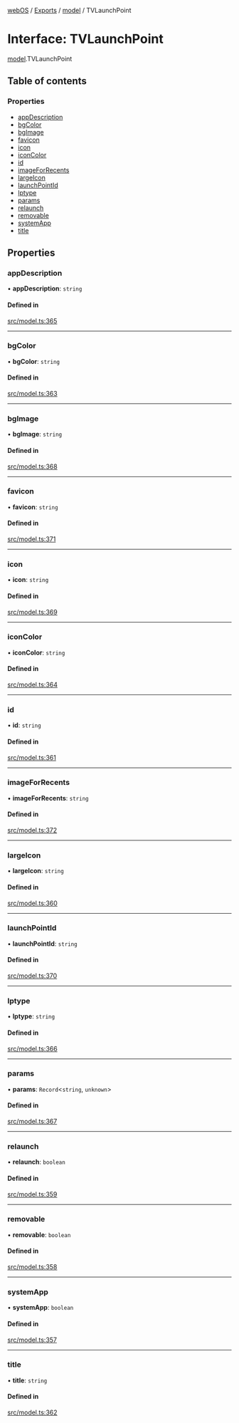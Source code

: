 [webOS](../README.md) / [Exports](../modules.md) / [model](../modules/model.md) / TVLaunchPoint

# Interface: TVLaunchPoint

[model](../modules/model.md).TVLaunchPoint

## Table of contents

### Properties

- [appDescription](model.TVLaunchPoint.md#appdescription)
- [bgColor](model.TVLaunchPoint.md#bgcolor)
- [bgImage](model.TVLaunchPoint.md#bgimage)
- [favicon](model.TVLaunchPoint.md#favicon)
- [icon](model.TVLaunchPoint.md#icon)
- [iconColor](model.TVLaunchPoint.md#iconcolor)
- [id](model.TVLaunchPoint.md#id)
- [imageForRecents](model.TVLaunchPoint.md#imageforrecents)
- [largeIcon](model.TVLaunchPoint.md#largeicon)
- [launchPointId](model.TVLaunchPoint.md#launchpointid)
- [lptype](model.TVLaunchPoint.md#lptype)
- [params](model.TVLaunchPoint.md#params)
- [relaunch](model.TVLaunchPoint.md#relaunch)
- [removable](model.TVLaunchPoint.md#removable)
- [systemApp](model.TVLaunchPoint.md#systemapp)
- [title](model.TVLaunchPoint.md#title)

## Properties

### appDescription

• **appDescription**: `string`

#### Defined in

[src/model.ts:365](https://github.com/Dabolus/webos-tv/blob/a44bbc5/src/model.ts#L365)

___

### bgColor

• **bgColor**: `string`

#### Defined in

[src/model.ts:363](https://github.com/Dabolus/webos-tv/blob/a44bbc5/src/model.ts#L363)

___

### bgImage

• **bgImage**: `string`

#### Defined in

[src/model.ts:368](https://github.com/Dabolus/webos-tv/blob/a44bbc5/src/model.ts#L368)

___

### favicon

• **favicon**: `string`

#### Defined in

[src/model.ts:371](https://github.com/Dabolus/webos-tv/blob/a44bbc5/src/model.ts#L371)

___

### icon

• **icon**: `string`

#### Defined in

[src/model.ts:369](https://github.com/Dabolus/webos-tv/blob/a44bbc5/src/model.ts#L369)

___

### iconColor

• **iconColor**: `string`

#### Defined in

[src/model.ts:364](https://github.com/Dabolus/webos-tv/blob/a44bbc5/src/model.ts#L364)

___

### id

• **id**: `string`

#### Defined in

[src/model.ts:361](https://github.com/Dabolus/webos-tv/blob/a44bbc5/src/model.ts#L361)

___

### imageForRecents

• **imageForRecents**: `string`

#### Defined in

[src/model.ts:372](https://github.com/Dabolus/webos-tv/blob/a44bbc5/src/model.ts#L372)

___

### largeIcon

• **largeIcon**: `string`

#### Defined in

[src/model.ts:360](https://github.com/Dabolus/webos-tv/blob/a44bbc5/src/model.ts#L360)

___

### launchPointId

• **launchPointId**: `string`

#### Defined in

[src/model.ts:370](https://github.com/Dabolus/webos-tv/blob/a44bbc5/src/model.ts#L370)

___

### lptype

• **lptype**: `string`

#### Defined in

[src/model.ts:366](https://github.com/Dabolus/webos-tv/blob/a44bbc5/src/model.ts#L366)

___

### params

• **params**: `Record`<`string`, `unknown`\>

#### Defined in

[src/model.ts:367](https://github.com/Dabolus/webos-tv/blob/a44bbc5/src/model.ts#L367)

___

### relaunch

• **relaunch**: `boolean`

#### Defined in

[src/model.ts:359](https://github.com/Dabolus/webos-tv/blob/a44bbc5/src/model.ts#L359)

___

### removable

• **removable**: `boolean`

#### Defined in

[src/model.ts:358](https://github.com/Dabolus/webos-tv/blob/a44bbc5/src/model.ts#L358)

___

### systemApp

• **systemApp**: `boolean`

#### Defined in

[src/model.ts:357](https://github.com/Dabolus/webos-tv/blob/a44bbc5/src/model.ts#L357)

___

### title

• **title**: `string`

#### Defined in

[src/model.ts:362](https://github.com/Dabolus/webos-tv/blob/a44bbc5/src/model.ts#L362)
